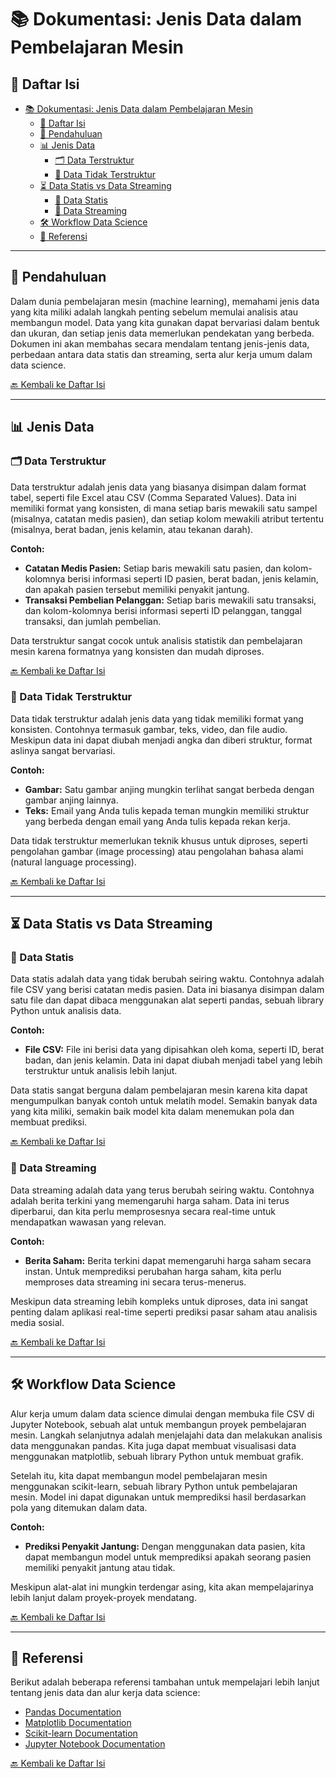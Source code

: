 # 📚 Dokumentasi: Jenis Data dalam Pembelajaran Mesin

## 📑 Daftar Isi
- [📚 Dokumentasi: Jenis Data dalam Pembelajaran Mesin](#-dokumentasi-jenis-data-dalam-pembelajaran-mesin)
  - [📑 Daftar Isi](#-daftar-isi)
  - [🌟 Pendahuluan](#-pendahuluan)
  - [📊 Jenis Data](#-jenis-data)
    - [🗂️ Data Terstruktur](#️-data-terstruktur)
    - [🎨 Data Tidak Terstruktur](#-data-tidak-terstruktur)
  - [⏳ Data Statis vs Data Streaming](#-data-statis-vs-data-streaming)
    - [📂 Data Statis](#-data-statis)
    - [🌊 Data Streaming](#-data-streaming)
  - [🛠️ Workflow Data Science](#️-workflow-data-science)
  - [📖 Referensi](#-referensi)

---

## 🌟 Pendahuluan

Dalam dunia pembelajaran mesin (machine learning), memahami jenis data yang kita miliki adalah langkah penting sebelum memulai analisis atau membangun model. Data yang kita gunakan dapat bervariasi dalam bentuk dan ukuran, dan setiap jenis data memerlukan pendekatan yang berbeda. Dokumen ini akan membahas secara mendalam tentang jenis-jenis data, perbedaan antara data statis dan streaming, serta alur kerja umum dalam data science.

[🔙 Kembali ke Daftar Isi](#-daftar-isi)

---

## 📊 Jenis Data

### 🗂️ Data Terstruktur

Data terstruktur adalah jenis data yang biasanya disimpan dalam format tabel, seperti file Excel atau CSV (Comma Separated Values). Data ini memiliki format yang konsisten, di mana setiap baris mewakili satu sampel (misalnya, catatan medis pasien), dan setiap kolom mewakili atribut tertentu (misalnya, berat badan, jenis kelamin, atau tekanan darah).

**Contoh:**
- **Catatan Medis Pasien:** Setiap baris mewakili satu pasien, dan kolom-kolomnya berisi informasi seperti ID pasien, berat badan, jenis kelamin, dan apakah pasien tersebut memiliki penyakit jantung.
- **Transaksi Pembelian Pelanggan:** Setiap baris mewakili satu transaksi, dan kolom-kolomnya berisi informasi seperti ID pelanggan, tanggal transaksi, dan jumlah pembelian.

Data terstruktur sangat cocok untuk analisis statistik dan pembelajaran mesin karena formatnya yang konsisten dan mudah diproses.

[🔙 Kembali ke Daftar Isi](#-daftar-isi)

### 🎨 Data Tidak Terstruktur

Data tidak terstruktur adalah jenis data yang tidak memiliki format yang konsisten. Contohnya termasuk gambar, teks, video, dan file audio. Meskipun data ini dapat diubah menjadi angka dan diberi struktur, format aslinya sangat bervariasi.

**Contoh:**
- **Gambar:** Satu gambar anjing mungkin terlihat sangat berbeda dengan gambar anjing lainnya.
- **Teks:** Email yang Anda tulis kepada teman mungkin memiliki struktur yang berbeda dengan email yang Anda tulis kepada rekan kerja.

Data tidak terstruktur memerlukan teknik khusus untuk diproses, seperti pengolahan gambar (image processing) atau pengolahan bahasa alami (natural language processing).

[🔙 Kembali ke Daftar Isi](#-daftar-isi)

---

## ⏳ Data Statis vs Data Streaming

### 📂 Data Statis

Data statis adalah data yang tidak berubah seiring waktu. Contohnya adalah file CSV yang berisi catatan medis pasien. Data ini biasanya disimpan dalam satu file dan dapat dibaca menggunakan alat seperti pandas, sebuah library Python untuk analisis data.

**Contoh:**
- **File CSV:** File ini berisi data yang dipisahkan oleh koma, seperti ID, berat badan, dan jenis kelamin. Data ini dapat diubah menjadi tabel yang lebih terstruktur untuk analisis lebih lanjut.

Data statis sangat berguna dalam pembelajaran mesin karena kita dapat mengumpulkan banyak contoh untuk melatih model. Semakin banyak data yang kita miliki, semakin baik model kita dalam menemukan pola dan membuat prediksi.

[🔙 Kembali ke Daftar Isi](#-daftar-isi)

### 🌊 Data Streaming

Data streaming adalah data yang terus berubah seiring waktu. Contohnya adalah berita terkini yang memengaruhi harga saham. Data ini terus diperbarui, dan kita perlu memprosesnya secara real-time untuk mendapatkan wawasan yang relevan.

**Contoh:**
- **Berita Saham:** Berita terkini dapat memengaruhi harga saham secara instan. Untuk memprediksi perubahan harga saham, kita perlu memproses data streaming ini secara terus-menerus.

Meskipun data streaming lebih kompleks untuk diproses, data ini sangat penting dalam aplikasi real-time seperti prediksi pasar saham atau analisis media sosial.

[🔙 Kembali ke Daftar Isi](#-daftar-isi)

---

## 🛠️ Workflow Data Science

Alur kerja umum dalam data science dimulai dengan membuka file CSV di Jupyter Notebook, sebuah alat untuk membangun proyek pembelajaran mesin. Langkah selanjutnya adalah menjelajahi data dan melakukan analisis data menggunakan pandas. Kita juga dapat membuat visualisasi data menggunakan matplotlib, sebuah library Python untuk membuat grafik.

Setelah itu, kita dapat membangun model pembelajaran mesin menggunakan scikit-learn, sebuah library Python untuk pembelajaran mesin. Model ini dapat digunakan untuk memprediksi hasil berdasarkan pola yang ditemukan dalam data.

**Contoh:**
- **Prediksi Penyakit Jantung:** Dengan menggunakan data pasien, kita dapat membangun model untuk memprediksi apakah seorang pasien memiliki penyakit jantung atau tidak.

Meskipun alat-alat ini mungkin terdengar asing, kita akan mempelajarinya lebih lanjut dalam proyek-proyek mendatang.

[🔙 Kembali ke Daftar Isi](#-daftar-isi)

---

## 📖 Referensi

Berikut adalah beberapa referensi tambahan untuk mempelajari lebih lanjut tentang jenis data dan alur kerja data science:

- [Pandas Documentation](https://pandas.pydata.org/pandas-docs/stable/)
- [Matplotlib Documentation](https://matplotlib.org/stable/contents.html)
- [Scikit-learn Documentation](https://scikit-learn.org/stable/)
- [Jupyter Notebook Documentation](https://jupyter.org/documentation)

[🔙 Kembali ke Daftar Isi](#-daftar-isi)